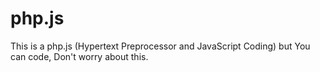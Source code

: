 # php.js
This is a php.js (Hypertext Preprocessor and JavaScript Coding) but You can code, Don't worry about this.
